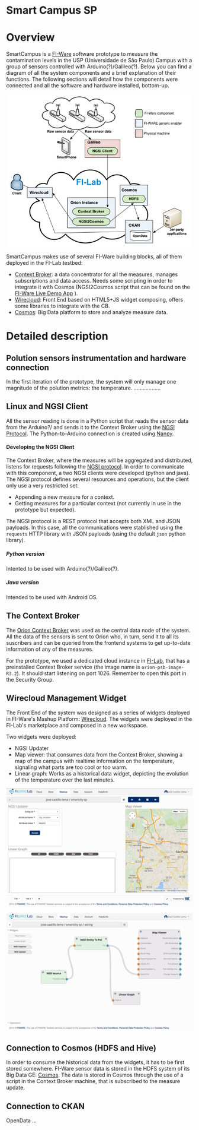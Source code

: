 Smart Campus SP
===============

# Overview
SmartCampus is a [FI-Ware](http://edu.fi-ware.eu/course/index.php) software prototype to measure the contamination levels in the USP (Universidade de São Paulo) Campus with a group of sensors controlled with Arduino(?)/Galileo(?). Below you can find a diagram of all the system components and a brief explanation of their functions. The following sections will detail how the components were connected and all the software and hardware installed, bottom-up.

![FI-Beer overview](img/overview.png)

SmartCampus makes use of several FI-Ware building blocks, all of them deployed in the FI-Lab testbed:
* [Context Broker](http://catalogue.fi-ware.eu/enablers/publishsubscribe-context-broker-orion-context-broker): a data concentrator for all the measures, manages subscriptions and data access. Needs some scripting in order to integrate it with Cosmos (NGSI2Cosmos script that can be found on the [FI-Ware Live Demo App](https://github.com/telefonicaid/fiware-livedemoapp) ).  
* [Wirecloud](http://catalogue.fi-ware.eu/enablers/application-mashup-wirecloud): Front End based on HTML5+JS widget composing, offers some libraries to integrate with the CB. 
* [Cosmos](http://catalogue.fi-ware.eu/enablers/bigdata-analysis-cosmos): Big Data platform to store and analyze measure data.

# Detailed description

## Polution sensors instrumentation and hardware connection

In the first iteration of the prototype, the system will only manage one magnitude of the polution metrics: the temperature. ..................

## Linux and NGSI Client

All the sensor reading is done in a Python script that reads the sensor data from the Arduino?/ and sends it to the Context Broker using the [NGSI Protocol](http://forge.fi-ware.eu/plugins/mediawiki/wiki/fiware/index.php/OMA_NGSI_10). The Python-to-Arduino connection is created using [Nanpy](https://github.com/nanpy).

#### Developing the NGSI Client

The Context Broker, where the measures will be aggregated and distributed, listens for requests following the [NGSI protocol](http://technical.openmobilealliance.org/Technical/release_program/NGSI_v1_0.aspx). In order to communicate with this component, a two NGSI clients were developed (python and java). The NGSI protocol defines several resources and operations, but the client only use a very restricted set:

* Appending a new measure for a context. 
* Getting measures for a particular context (not currently in use in the prototype but expected).

The NGSI protocol is a REST protocol that accepts both XML and JSON payloads. In this case, all the communications were stablished using the `requests` HTTP library with JSON payloads (using the default `json` python library).

##### Python version

Intented to be used with Arduino(?)/Galileo(?).

##### Java version

Intended to be used with Android OS.

## The Context Broker

The [Orion Context Broker](https://forge.fi-ware.eu/plugins/mediawiki/wiki/fiware/index.php/Publish/Subscribe_Broker_-_Orion_Context_Broker_-_User_and_Programmers_Guide#Query_Context_operation) was used as the central data node of the system. All the data of the sensors is sent to Orion who, in turn, send it to all its suscribers and can be queried from the frontend systems to get up-to-date information of any of the measures.

For the prototype, we used a dedicated cloud instance in [FI-Lab](http://lab.fi-ware.eu/), that has a preinstalled Context Broker service (the image name is `orion-psb-image-R3.2`). It should start listening on port 1026. Remember to open this port in the Security Group.

## Wirecloud Management Widget
The Front End of the system was designed as a series of widgets deployed in FI-Ware's Mashup Platform: [Wirecloud](http://conwet.fi.upm.es/wirecloud/). The widgets were deployed in the FI-Lab's marketplace and composed in a new workspace.

Two widgets were deployed:
* NGSI Updater
* Map viewer: that consumes data from the Context Broker, showing a map of the campus with realtime information on the temperature, signaling what parts are too cool or too warm.
* Linear graph: Works as a historical data widget, depicting the evolution of the temperature over the last minutes.

![WireCloud overview](img/wirecloud1.png)

![Wiring overview](img/wirecloud2.png)

## Connection to Cosmos (HDFS and Hive)

In order to consume the historical data from the widgets, it has to be first stored somewhere. FI-Ware sensor data is stored in the HDFS system of its Big Data GE: [Cosmos](http://catalogue.fi-ware.eu/enablers/bigdata-analysis-cosmos). The data is stored in Cosmos through the use of a script in the Context Broker machine, that is subscribed to the measure update.

## Connection to CKAN

OpenData ...
